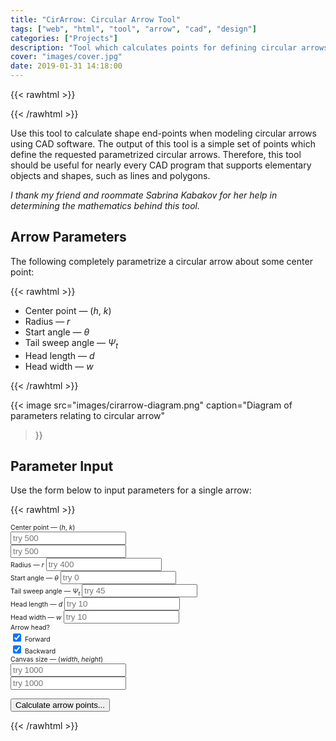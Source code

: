 ```yaml
---
title: "CirArrow: Circular Arrow Tool"
tags: ["web", "html", "tool", "arrow", "cad", "design"]
categories: ["Projects"]
description: "Tool which calculates points for defining circular arrows."
cover: "images/cover.jpg"
date: 2019-01-31 14:18:00
---
```


{{< rawhtml >}}

<style>

img.diagram {
  width: 30em;
  height: auto;
}

canvas {
  border: 1px solid #000;
  max-width: 100%;
  margin: 1em auto;
  display: block;
}

</style>

{{< /rawhtml >}}

Use this tool to calculate shape end-points when modeling circular arrows using CAD software.
The output of this tool is a simple set of points which define the requested parametrized circular arrows. Therefore, this tool should be useful for nearly every CAD program that supports elementary objects and shapes, such as lines and polygons.

_I thank my friend and roommate Sabrina Kabakov for her help in determining the mathematics behind this tool._

## Arrow Parameters

The following completely parametrize a circular arrow about some center point:

{{< rawhtml >}}

<ul>
<li>Center point &mdash; (<i>h</i>, <i>k</i>)</li>
<li>Radius &mdash; <i>r</i></li>
<li>Start angle &mdash; <i>&theta;</i></li>
<li>Tail sweep angle &mdash; <i>&Psi;<sub>t</sub></i></li>
<li>Head length &mdash; <i>d</i></li>
<li>Head width &mdash; <i>w</i></li>
</ul>

{{< /rawhtml >}}

{{< image
  src="images/cirarrow-diagram.png"
  caption="Diagram of parameters relating to circular arrow"
>}}

## Parameter Input

Use the form below to input parameters for a single arrow:

{{< rawhtml >}}

<div style="font-size: 75%">
<div class="form-group">
  <label>Center point &mdash; (<i>h</i>, <i>k</i>)</label>
  <div class="row">
    <div class="col">
     <input id="parm-h" class="form-control form-control-sm" type="text" placeholder="try 500" />
    </div>
    <div class="col">
      <input id="parm-k" class="form-control form-control-sm" type="text" placeholder="try 500" />
    </div>
  </div>
</div>

<div class="form-group">
  <label for="parm-r">Radius &mdash; <i>r</i></label>
  <input id="parm-r" class="form-control form-control-sm" type="text" placeholder="try 400" />
</div>

<div class="form-group">
  <label for="parm-theta">Start angle &mdash; <i>&theta;</i></label>
  <input id="parm-theta" class="form-control form-control-sm" type="text" placeholder="try 0" />
</div>

<div class="form-group">
  <label for="parm-psi-t">Tail sweep angle &mdash; <i>&Psi;<sub>t</sub></i></label>
  <input id="parm-psi-t" class="form-control form-control-sm" type="text" placeholder="try 45" />
</div>

<div class="form-group">
  <label for="parm-d">Head length &mdash; <i>d</i></label>
  <input id="parm-d" class="form-control form-control-sm" type="text" placeholder="try 10" />
</div>

<div class="form-group">
  <label for="parm-d">Head width &mdash; <i>w</i></label>
  <input id="parm-w" class="form-control form-control-sm" type="text" placeholder="try 10" />
</div>


<div class="form-group">
  <label>Arrow head?</label>

  <div class="form-check">
    <input id="parm-head-fwd" type="checkbox" checked />
    <label class="form-check-label" for="parm-head-fwd">Forward</label>
  </div>

  <div class="form-check">
    <input id="parm-head-bkwrd" type="checkbox" checked />
    <label class="form-check-label" for="parm-head-bkwrd">Backward</label>
  </div>
</div>

<div class="form-group">
  <label>Canvas size &mdash; (<i>width</i>, <i>height</i>)</label>
  <div class="row">
    <div class="col">
     <input id="canvas-x" class="form-control form-control-sm" type="text" placeholder="try 1000" />
    </div>
    <div class="col">
      <input id="canvas-y" class="form-control form-control-sm" type="text" placeholder="try 1000" />
    </div>
  </div>
</div>

</div>

<p><button id="submit" type="submit" class="btn btn-primary">Calculate arrow points...</button></p>



<div id="results" style="display:none;">

<h2 id="Calculated-Points">Calculated Points</h2>

<table id="output">
  <tr>
    <th>Parameters &mdash; <i>(h,k), r, &theta;, &Psi;<sub>t</sub>, d, w</i></th>
    <th>Points</th>
  </tr>
</table>

<h2 id="Visualization">Visualization of Arrows</h2>

<canvas id="canvas" width="0" height="0"></canvas>

</div>

<script>

var ARROWS = [];
var CANVAS_X = 0;
var CANVAS_Y = 0;


function toRadians(angle) {
  return angle * (Math.PI / 180);
}

function calcArrow() {
  // Gather input from form
  var h = document.getElementById("parm-h").value;
  var k = document.getElementById("parm-k").value;
  var r = document.getElementById("parm-r").value;
  var theta = document.getElementById("parm-theta").value;
  var psi_t = document.getElementById("parm-psi-t").value;
  var d = document.getElementById("parm-d").value;
  var w = document.getElementById("parm-w").value;

  var head_fwd = document.getElementById("parm-head-fwd").checked;
  var head_bkwrd = document.getElementById("parm-head-bkwrd").checked;

  CANVAS_X = document.getElementById("canvas-x").value;
  CANVAS_Y = document.getElementById("canvas-y").value;

  var invalid_input = (	h === "" ||
			k === "" ||
			r === "" ||
			theta === "" ||
			psi_t === "" ||
			d === "" ||
			w === "" ||
			CANVAS_X == 0 ||
			CANVAS_Y == 0
			);

  if (invalid_input) {
    alert("BAD INPUT!");
    return;
  }

  var canvas = document.getElementById("canvas");

  if (canvas.width == 0 || canvas.height == 0) {
    // Only do these actions once, at the beginning

    document.getElementById("canvas-x").disabled = true;
    document.getElementById("canvas-y").disabled = true;

    canvas.width = CANVAS_X;
    canvas.height = CANVAS_Y;

    document.getElementById("results").style.display = "block";

  }

  // Parse inputs as numbers
  h = Number(h);
  k = Number(k);
  r = Number(r);
  theta = Number(theta);
  psi_t = Number(psi_t);
  d = Number(d);
  w = Number(w);

  // Create vector to store points
  var x = [0,0,0,0,0,0,0,0];
  var y = [0,0,0,0,0,0,0,0];

  // Point 1
  x[0] = h + r * Math.cos(toRadians(theta));
  y[0] = k + r * Math.sin(toRadians(theta));

  // Point 2
  x[1] = h + r * Math.cos(toRadians(theta + psi_t));
  y[1] = k + r * Math.sin(toRadians(theta + psi_t));

  // Point 3...

  // Calculate point that is 0.000001 degree before point 2
  xx1 = h + r * Math.cos(toRadians(theta + psi_t - 0.000001));
  yy1 = k + r * Math.sin(toRadians(theta + psi_t - 0.000001));

  // Find slope between xx1 and x[1], yy1 and y[1];
  var slope1 = (y[1] - yy1) / (x[1] - xx1);

  var PSI1 = Math.atan(1 / slope1);

  var angle1 = (theta + psi_t) % 360;
  if (angle1 > 90 && angle1 < 270) {
    x[2] = x[1] - d * Math.sin(PSI1);
    y[2] = y[1] - d * Math.cos(PSI1);
  } else {
    x[2] = x[1] + d * Math.sin(PSI1);
    y[2] = y[1] + d * Math.cos(PSI1);
  }


  // Point 4
  x[3] = h + (r - w) * Math.cos(toRadians(theta + psi_t));
  y[3] = k + (r - w) * Math.sin(toRadians(theta + psi_t));

  // Point 5
  x[4] = h + (r + w) * Math.cos(toRadians(theta + psi_t));
  y[4] = k + (r + w) * Math.sin(toRadians(theta + psi_t));


  // Point 6
  // Calculate point that is 0.000001 degree after point 1
  xx5 = h + r * Math.cos(toRadians(theta + 0.000001));
  yy5 = k + r * Math.sin(toRadians(theta + 0.000001));

  // Find slope between xx5 and x[0], yy5 and y[0];
  var slope2 = (yy5 - y[0]) / (xx5 - x[0]);

  var PSI2 = Math.atan(1 / slope2);

  var angle2 = theta % 360;
  if (angle2 > 90 && angle2 < 270) {
    x[5] = x[0] + d * Math.sin(PSI2);
    y[5] = y[0] + d * Math.cos(PSI2);
  } else {
    x[5] = x[0] - d * Math.sin(PSI2);
    y[5] = y[0] - d * Math.cos(PSI2);
  }



  // Point 7
  x[6] = h + (r - w) * Math.cos(toRadians(theta));
  y[6] = k + (r - w) * Math.sin(toRadians(theta));

  // Point 8
  x[7] = h + (r + w) * Math.cos(toRadians(theta));
  y[7] = k + (r + w) * Math.sin(toRadians(theta));



  // Create list for output to table
  var ol = document.createElement("ol");

  var points = [];
  for (var i = 0; i < 8; i++) {
    var X = "x";
    var Y = "y";
    var point = {};
    point[X] = parseFloat(x[i].toFixed(5));
    point[Y] = parseFloat(y[i].toFixed(5));

    var li = document.createElement("li");
    var t = document.createTextNode("(" + point[X] + ", " + point[Y] + ")");
    li.appendChild(t);
    ol.appendChild(li);

    points.push(point);
  }

  ARROWS.push(points);

  // Append results to output table
  var table = document.getElementById("output");
  var row = table.insertRow(-1);
  var cell1 = row.insertCell(0);
  var cell2 = row.insertCell(1);
  cell1.innerHTML = "(" + h + "," + k + "), " + r + ", " + theta + ", " + psi_t + ", " + d + ", " + w;
  cell2.appendChild(ol);

  console.log(ARROWS);

  drawArrow(h, k, r, theta, psi_t, d, w, points, head_fwd, head_bkwrd);
}

function drawArrow(h, k, r, theta, psi_t, d, w, points, head_fwd, head_bkwrd) {
  var canvas = document.getElementById("canvas");
  var ctx = canvas.getContext("2d");

  // Draw tail
  ctx.beginPath();
  ctx.arc(h, CANVAS_Y - k, r, -toRadians(theta), -toRadians(theta + psi_t), true);
  ctx.stroke();
  ctx.closePath();

  // Draw head fwd
  if (head_fwd) { 
    ctx.beginPath();
    ctx.moveTo(points[2]["x"], CANVAS_Y - points[2]["y"]);
    ctx.lineTo(points[3]["x"], CANVAS_Y - points[3]["y"]);
    ctx.lineTo(points[4]["x"], CANVAS_Y - points[4]["y"]);
    ctx.lineTo(points[2]["x"], CANVAS_Y - points[2]["y"]);
    ctx.stroke();
    ctx.closePath();

    // Draw all the points as little circles
    for (var i = 2; i <= 4; i++) {
      ctx.beginPath();
      ctx.arc(points[i]["x"], CANVAS_Y - points[i]["y"], 2, 0, 2 * Math.PI, true);
      ctx.fill();
      ctx.closePath();
    }
  }

  // Draw head bkwrd
  if (head_bkwrd) {
    ctx.beginPath();
    ctx.moveTo(points[5]["x"], CANVAS_Y - points[5]["y"]);
    ctx.lineTo(points[6]["x"], CANVAS_Y - points[6]["y"]);
    ctx.lineTo(points[7]["x"], CANVAS_Y - points[7]["y"]);
    ctx.lineTo(points[5]["x"], CANVAS_Y - points[5]["y"]);
    ctx.stroke();
    ctx.closePath();

    // Draw all the points as little circles
    for (var i = 5; i <= 7; i++) {
      ctx.beginPath();
      ctx.arc(points[i]["x"], CANVAS_Y - points[i]["y"], 2, 0, 2 * Math.PI, true);
      ctx.fill();
      ctx.closePath();
    }
  }

  // Draw all the points as little circles
  for (var i = 0; i <= 1; i++) {
    ctx.beginPath();
    ctx.arc(points[i]["x"], CANVAS_Y - points[i]["y"], 2, 0, 2 * Math.PI, true);
    ctx.fill();
    ctx.closePath();
  }
}


document.getElementById("submit").addEventListener("click", calcArrow);

</script>

{{< /rawhtml >}}